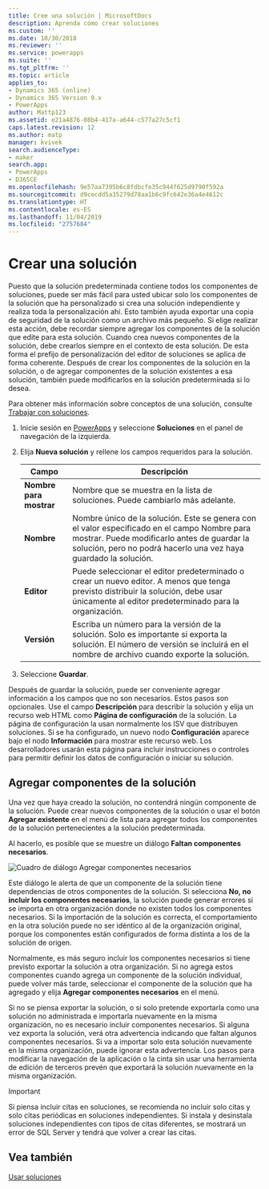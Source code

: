 ```yaml
---
title: Cree una solución | MicrosoftDocs
description: Aprenda cómo crear soluciones
ms.custom: ''
ms.date: 10/30/2018
ms.reviewer: ''
ms.service: powerapps
ms.suite: ''
ms.tgt_pltfrm: ''
ms.topic: article
applies_to:
- Dynamics 365 (online)
- Dynamics 365 Version 9.x
- PowerApps
author: Mattp123
ms.assetid: e21a4876-08b4-417a-a644-c577a27c5cf1
caps.latest.revision: 12
ms.author: matp
manager: kvivek
search.audienceType:
- maker
search.app:
- PowerApps
- D365CE
ms.openlocfilehash: 9e57aa7395b6c8fdbcfe35c944f625d9790f592a
ms.sourcegitcommit: d9cecdd5a35279d78aa1b6c9fc642e36a4e4612c
ms.translationtype: HT
ms.contentlocale: es-ES
ms.lasthandoff: 11/04/2019
ms.locfileid: "2757684"
---
```

# <a name="create-a-solution"></a>Crear una solución

Puesto que la solución predeterminada contiene todos los componentes de soluciones, puede ser más fácil para usted ubicar solo los componentes de la solución que ha personalizado si crea una solución independiente y realiza toda la personalización ahí. Esto también ayuda exportar una copia de seguridad de la solución como un archivo más pequeño. Si elige realizar esta acción, debe recordar siempre agregar los componentes de la solución que edite para esta solución. Cuando crea nuevos componentes de la solución, debe crearlos siempre en el contexto de esta solución. De esta forma el prefijo de personalización del editor de soluciones se aplica de forma coherente. Después de crear los componentes de la solución en la solución, o de agregar componentes de la solución existentes a esa solución, también puede modificarlos en la solución predeterminada si lo desea.  
  
 Para obtener más información sobre conceptos de una solución, consulte [Trabajar con soluciones](solutions-overview.md).  
  
1.  Inicie sesión en [PowerApps](https://make.powerapps.com/?utm_source=padocs&utm_medium=linkinadoc&utm_campaign=referralsfromdoc) y seleccione **Soluciones** en el panel de navegación de la izquierda. 
  
2.  Elija **Nueva solución** y rellene los campos requeridos para la solución.
  
    |Campo|Descripción|  
    |-----------|-----------------|  
    |**Nombre para mostrar**|Nombre que se muestra en la lista de soluciones. Puede cambiarlo más adelante.|  
    |**Nombre**|Nombre único de la solución. Este se genera con el valor especificado en el campo Nombre para mostrar. Puede modificarlo antes de guardar la solución, pero no podrá hacerlo una vez haya guardado la solución.|  
    |**Editor**|Puede seleccionar el editor predeterminado o crear un nuevo editor. A menos que tenga previsto distribuir la solución, debe usar únicamente al editor predeterminado para la organización.|  
    |**Versión**|Escriba un número para la versión de la solución. Solo es importante si exporta la solución. El número de versión se incluirá en el nombre de archivo cuando exporte la solución.|  
  
3.  Seleccione **Guardar**.  
  
 Después de guardar la solución, puede ser conveniente agregar información a los campos que no son necesarios. Estos pasos son opcionales. Use el campo **Descripción** para describir la solución y elija un recurso web HTML como **Página de configuración** de la solución. La página de configuración la usan normalmente los ISV que distribuyen soluciones. Si se ha configurado, un nuevo nodo **Configuración** aparece bajo el nodo **Información** para mostrar este recurso web. Los desarrolladores usarán esta página para incluir instrucciones o controles para permitir definir los datos de configuración o iniciar su solución.  
  
<a name="BKMK_AddSolutionComponents"></a>   

## <a name="add-solution-components"></a>Agregar componentes de la solución  
 Una vez que haya creado la solución, no contendrá ningún componente de la solución. Puede crear nuevos componentes de la solución o usar el botón **Agregar existente** en el menú de lista para agregar todos los componentes de la solución pertenecientes a la solución predeterminada.  
  
 Al hacerlo, es posible que se muestre un diálogo **Faltan componentes necesarios**.  
   
 ![Cuadro de diálogo Agregar componentes necesarios](media/crm-itpro-cust-addrequiredcomponents.PNG "Cuadro de diálogo Agregar componentes necesarios")  
  
 Este diálogo le alerta de que un componente de la solución tiene dependencias de otros componentes de la solución. Si selecciona **No, no incluir los componentes necesarios**, la solución puede generar errores si se importa en otra organización donde no existen todos los componentes necesarios. Si la importación de la solución es correcta, el comportamiento en la otra solución puede no ser idéntico al de la organización original, porque los componentes están configurados de forma distinta a los de la solución de origen.  
  
 Normalmente, es más seguro incluir los componentes necesarios si tiene previsto exportar la solución a otra organización. Si no agrega estos componentes cuando agrega un componente de la solución individual, puede volver más tarde, seleccionar el componente de la solución que ha agregado y elija **Agregar componentes necesarios** en el menú.  
  
 Si no se piensa exportar la solución, o si solo pretende exportarla como una solución no administrada e importarla nuevamente en la misma organización, no es necesario incluir componentes necesarios. Si alguna vez exporta la solución, verá otra advertencia indicando que faltan algunos componentes necesarios. Si va a importar solo esta solución nuevamente en la misma organización, puede ignorar esta advertencia. Los pasos para modificar la navegación de la aplicación o la cinta sin usar una herramienta de edición de terceros prevén que exportará la solución nuevamente en la misma organización.  

> [!IMPORTANT]
>  Si piensa incluir citas en soluciones, se recomienda no incluir solo citas y solo citas periódicas en soluciones independientes. Si instala y desinstala soluciones independientes con tipos de citas diferentes, se mostrará un error de SQL Server y tendrá que volver a crear las citas. 

## <a name="see-also"></a>Vea también
 [Usar soluciones](use-solution-explorer.md)
